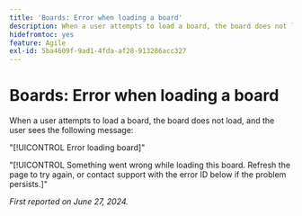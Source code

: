 ```yaml
---
title: 'Boards: Error when loading a board'
description: When a user attempts to load a board, the board does not load, and the user sees an error message.
hidefromtoc: yes
feature: Agile
exl-id: 5ba4609f-9ad1-4fda-af28-913286acc327
---
```

# Boards: Error when loading a board

When a user attempts to load a board, the board does not load, and the user sees the following message:

"[!UICONTROL Error loading board]"

"[!UICONTROL Something went wrong while loading this board. Refresh the page to try again, or contact support with the error ID below if the problem persists.]"

_First reported on June 27, 2024._
